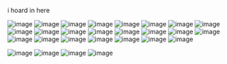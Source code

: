 i hoard in here

![image](https://github.com/user-attachments/assets/27a97ec7-f139-46fb-a94f-8f441922d202) ![image](https://github.com/user-attachments/assets/98376726-14af-4f70-a770-d2f106a75c92) ![image](https://github.com/user-attachments/assets/08c6540c-8710-4ffc-807a-f1e000cd2f5a) ![image](https://github.com/user-attachments/assets/b7efd1ec-f02d-46ec-b98d-a9d2544e79a7) ![image](https://github.com/user-attachments/assets/ccc3da1e-f566-40d1-a094-be1e01faf374) ![image](https://github.com/user-attachments/assets/b8855fba-a651-4908-aaa2-1c579b814ed8) ![image](https://github.com/user-attachments/assets/e79318b5-f1c9-4fb6-b16c-b6e23869b7e4) ![image](https://github.com/user-attachments/assets/a83545b0-4f10-47d5-a255-816e5f94d737) ![image](https://github.com/user-attachments/assets/4b004888-c41c-487d-b43e-67b321b7b44b) ![image](https://github.com/user-attachments/assets/d21b9579-fe99-42f4-8efe-63aee6b304da) ![image](https://github.com/user-attachments/assets/b43236b7-4505-4140-a6ae-216ac62edb66) ![image](https://github.com/user-attachments/assets/59b0daa4-37d6-432c-896e-b440d8130e49) ![image](https://github.com/user-attachments/assets/f232aff9-ce01-4f8e-93ee-fc5719e24410) ![image](https://github.com/user-attachments/assets/198bc791-ba27-456f-9638-7530ab07ff75) ![image](https://github.com/user-attachments/assets/8f014f8f-d8d3-41f5-89d4-6c316c136d66) ![image](https://github.com/user-attachments/assets/b091d5af-a1ce-44eb-91c0-fc72517c651b) ![image](https://github.com/user-attachments/assets/bc7dcfb6-4c88-49e8-a678-684dd74522e8) ![image](https://github.com/user-attachments/assets/df833a64-55b1-4898-a2eb-a186e203a352) ![image](https://github.com/user-attachments/assets/1e891931-f27f-4814-9722-aca042688280) ![image](https://github.com/user-attachments/assets/cd5d315e-6dd9-42e3-af43-1626397ef8ea) ![image](https://github.com/user-attachments/assets/a1e54dd1-7ce4-4aaa-80cb-7ef0857931d3) ![image](https://github.com/user-attachments/assets/549437da-6669-4832-a2cd-3a54aeed9a84) ![image](https://64.media.tumblr.com/c594ce3e856d8627b23b635c3b294fd6/875540f391644cf2-d4/s100x200/e8b2b8bce32c2a4c6e13968d14ccc8c572ed03df.pnj)  

 ![image](https://64.media.tumblr.com/02524b806d056b3ebaa235d7c94611cb/5e6e6b6c245e427d-fd/s100x200/e4be8e1af18f26023dece158aee8712caa4fa79e.gifv) ![image](https://64.media.tumblr.com/6f1e849c82f207142614b66d534bf70d/5e6e6b6c245e427d-a0/s100x200/ced50b2b0105a712fcf965dc3844b07b20639900.gifv) ![image](https://64.media.tumblr.com/31aa4335eebbf4b40428db26bb5b7603/52d6e5d40368bef3-43/s100x200/d035542c06add728a6c2d508683c964fc2fcbd2e.gifv) ![image](https://64.media.tumblr.com/1a01a7790cecd6c4ee536a29d662fead/52d6e5d40368bef3-2b/s100x200/ad8d58a409ff1103d19c968df43606ed08530ad0.gifv)





















